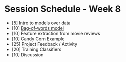 # Session Schedule - Week 8 #

 * [5] Intro to models over data
 * [10] [Bag-of-words model](http://en.wikipedia.org/wiki/Bag-of-words_model)
 * [10] Feature extraction from movie reviews
 * [10] Candy Corn Example
 * [25] Project Feedback / Activity
 * [20] Training Classifiers
 * [10] Discussion